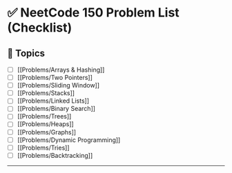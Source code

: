 # ✅ NeetCode 150 Problem List (Checklist)

## 📌 Topics  
- [ ] [[Problems/Arrays & Hashing]]  
- [ ] [[Problems/Two Pointers]]  
- [ ] [[Problems/Sliding Window]]  
- [ ] [[Problems/Stacks]]  
- [ ] [[Problems/Linked Lists]]  
- [ ] [[Problems/Binary Search]]  
- [ ] [[Problems/Trees]]  
- [ ] [[Problems/Heaps]]  
- [ ] [[Problems/Graphs]]  
- [ ] [[Problems/Dynamic Programming]]  
- [ ] [[Problems/Tries]]  
- [ ] [[Problems/Backtracking]]  

---
